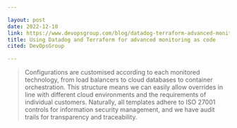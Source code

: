 ```yaml
---

layout: post
date: 2022-12-10
link: https://www.devopsgroup.com/blog/datadog-terraform-advanced-monitoring-as-code/
title: Using Datadog and Terraform for advanced monitoring as code
cited: DevOpsGroup

---
```


> Configurations are customised according to each monitored technology, from load balancers to cloud databases to container orchestration. This structure means we can easily allow overrides in line with different cloud environments and the requirements of individual customers. Naturally, all templates adhere to ISO 27001 controls for information security management, and we have audit trails for transparency and traceability.
